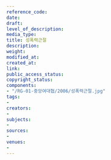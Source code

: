 ```yaml
---
reference_code: 
date: 
draft: 
level_of_description: 
media_type: 
title: 성폭력근절
description: 
weight: 
modified_at: 
created_at: 
link: 
public_access_status: 
copyright_status: 
components:
- "/RG-01-중앙여대협/2006/성폭력근절.jpg"
tags:
- 
creators:
- 
subjects:
- 
sources:
- 
venues:
- 
---
```

